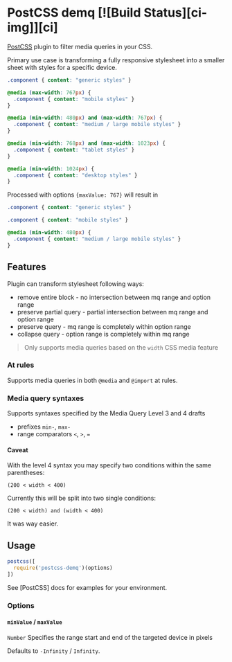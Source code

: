 # PostCSS demq [![Build Status][ci-img]][ci]

[PostCSS](https://github.com/postcss/postcss) plugin to filter media queries in your CSS.

Primary use case is transforming a fully responsive stylesheet into a smaller sheet with styles for a specific device.

```css
.component { content: "generic styles" }

@media (max-width: 767px) {
  .component { content: "mobile styles" }
}

@media (min-width: 480px) and (max-width: 767px) {
  .component { content: "medium / large mobile styles" }
}

@media (min-width: 768px) and (max-width: 1023px) {
  .component { content: "tablet styles" }
}

@media (min-width: 1024px) {
  .component { content: "desktop styles" }
}
```

Processed with options `{maxValue: 767}` will result in

```css
.component { content: "generic styles" }

.component { content: "mobile styles" }

@media (min-width: 480px) {
  .component { content: "medium / large mobile styles" }
}
```

## Features

Plugin can transform stylesheet following ways:

- remove entire block - no intersection between mq range and option range
- preserve partial query - partial intersection between mq range and option range
- preserve query - mq range is completely within option range
- collapse query - option range is completely within mq range

> Only supports media queries based on the `width` CSS media feature

### At rules

Supports media queries in both `@media` and `@import` at rules.

### Media query syntaxes

Supports syntaxes specified by the Media Query Level 3 and 4 drafts

- prefixes `min-`, `max-`
- range comparators `<`, `>`, `=`

#### Caveat

With the level 4 syntax you may specify two conditions within the same parentheses:

```(200 < width < 400)```

Currently this will be split into two single conditions:

```(200 < width) and (width < 400)```

It was way easier.

## Usage

```js
postcss([
  require('postcss-demq')(options)
])
```

See [PostCSS] docs for examples for your environment.

### Options

#### `minValue` / `maxValue`
`Number` Specifies the range start and end of the targeted device in pixels

Defaults to `-Infinity` / `Infinity`.

